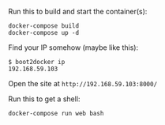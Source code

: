 Run this to build and start the container(s):

    docker-compose build
    docker-compose up -d

Find your IP somehow (maybe like this):

    $ boot2docker ip
    192.168.59.103

Open the site at `http://192.168.59.103:8000/`

Run this to get a shell:

    docker-compose run web bash
